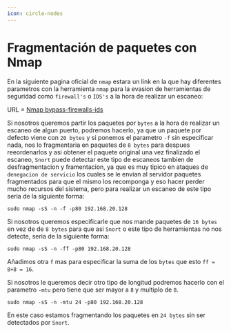 ```yaml
---
icon: circle-nodes
---
```


# Fragmentación de paquetes con Nmap

En la siguiente pagina oficial de `nmap` estara un link en la que hay diferentes parametros con la herramienta `nmap` para la evasion de herramientas de seguridad como `firewall's` o `IDS's` a la hora de realizar un escaneo:

URL = [Nmap bypass-firewalls-ids](https://nmap.org/book/man-bypass-firewalls-ids.html)

Si nosotros queremos partir los paquetes por `bytes` a la hora de realizar un escaneo de algun puerto, podremos hacerlo, ya que un paquete por defecto viene con `20 bytes` y si ponemos el parametro `-f` sin especificar nada, nos lo fragmentaria en paquetes de `8 bytes` para despues reeordenarlos y asi obtener el paquete original una vez finalizado el escaneo, `Snort` puede detectar este tipo de escaneos tambien de desfragmentacion y framentacion, ya que es muy tipico en ataques de `denegacion de servicio` los cuales se le envian al servidor paquetes fragmentados para que el mismo los recomponga y eso hacer perder mucho recursos del sistema, pero para realizar un escaneo de este tipo seria de la siguiente forma:

```shell
sudo nmap -sS -n -f -p80 192.168.20.128
```

Si nosotros queremos especificarle que nos mande paquetes de `16 bytes` en vez de de `8 bytes` para que asi `Snort` o este tipo de herramientas no nos detecte, seria de la siguiente forma:

```shell
sudo nmap -sS -n -ff -p80 192.168.20.128
```

Añadimos otra `f` mas para especificar la suma de los `bytes` que esto `ff = 8+8 = 16`.

Si nosotros le queremos decir otro tipo de longitud podremos hacerlo con el parametro `-mtu` pero tiene que ser mayor a `8` y multiplo de `8`.

```shell
sudo nmap -sS -n -mtu 24 -p80 192.168.20.128
```

En este caso estamos fragmentando los paquetes en `24 bytes` sin ser detectados por `Snort`.
